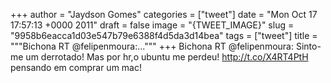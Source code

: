 
+++
author = "Jaydson Gomes"
categories = ["tweet"]
date = "Mon Oct 17 17:57:13 +0000 2011"
draft = false
image = "{TWEET_IMAGE}"
slug = "9958b6eacca1d03e547b79e6388f4d5da3d14bea"
tags = ["tweet"]
title = """Bichona RT @felipenmoura:..."""
+++
Bichona RT @felipenmoura: Sinto-me um derrotado! Mas por hr,o ubuntu me perdeu! http://t.co/X4RT4PtH pensando em comprar um mac!
